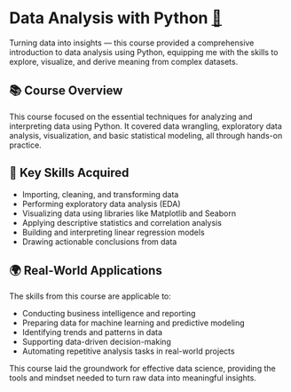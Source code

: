 # Data Analysis with Python [🔗](https://coursera.org/share/f9b426fa6b712284c0a613a817200db6)

Turning data into insights — this course provided a comprehensive introduction to data analysis using Python, equipping me with the skills to explore, visualize, and derive meaning from complex datasets.

## 📚 Course Overview

This course focused on the essential techniques for analyzing and interpreting data using Python. It covered data wrangling, exploratory data analysis, visualization, and basic statistical modeling, all through hands-on practice.

## 🧠 Key Skills Acquired

- Importing, cleaning, and transforming data  
- Performing exploratory data analysis (EDA)  
- Visualizing data using libraries like Matplotlib and Seaborn  
- Applying descriptive statistics and correlation analysis  
- Building and interpreting linear regression models  
- Drawing actionable conclusions from data

## 🌍 Real-World Applications

The skills from this course are applicable to:

- Conducting business intelligence and reporting  
- Preparing data for machine learning and predictive modeling  
- Identifying trends and patterns in data  
- Supporting data-driven decision-making  
- Automating repetitive analysis tasks in real-world projects

This course laid the groundwork for effective data science, providing the tools and mindset needed to turn raw data into meaningful insights.